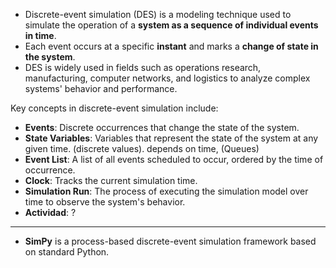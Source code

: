 + Discrete-event simulation (DES) is a modeling technique used to simulate the operation of a **system as a sequence of individual events in time**.
+ Each event occurs at a specific **instant** and marks a **change of state in the system**.
+ DES is widely used in fields such as operations research, manufacturing, computer networks, and logistics to analyze complex systems' behavior and performance.

Key concepts in discrete-event simulation include:
- **Events**: Discrete occurrences that change the state of the system.
- **State Variables**: Variables that represent the state of the system at any given time. (discrete values). depends on time, (Queues)
- **Event List**: A list of all events scheduled to occur, ordered by the time of occurrence.
- **Clock**: Tracks the current simulation time.
- **Simulation Run**: The process of executing the simulation model over time to observe the system's behavior.
- **Actividad**: ?

---
+ **SimPy** is a process-based discrete-event simulation framework based on standard Python.